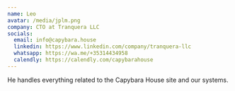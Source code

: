 ```yaml
---
name: Leo
avatar: /media/jplm.png
company: CTO at Tranquera LLC
socials:
  email: info@capybara.house
  linkedin: https://www.linkedin.com/company/tranquera-llc
  whatsapp: https://wa.me/+35314434958
  calendly: https://calendly.com/capybarahouse
---
```


He handles everything related to the Capybara House site and our systems.